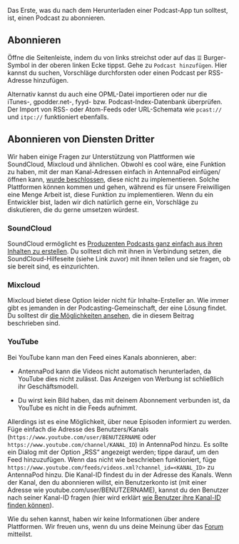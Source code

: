 Das Erste, was du nach dem Herunterladen einer Podcast-App tun solltest, ist, einen Podcast zu abonnieren.

## Abonnieren

Öffne die Seitenleiste, indem du von links streichst oder auf das `☰` Burger-Symbol in der oberen linken Ecke tippst. Gehe zu `Podcast hinzufügen`. Hier kannst du suchen, Vorschläge durchforsten oder einen Podcast per RSS-Adresse hinzufügen.

Alternativ kannst du auch eine OPML-Datei importieren oder nur die iTunes-, gpodder.net-, fyyd- bzw. Podcast-Index-Datenbank überprüfen. Der Import von RSS- oder Atom-Feeds oder URL-Schemata wie `pcast://` und `itpc://` funktioniert ebenfalls.

## Abonnieren von Diensten Dritter

Wir haben einige Fragen zur Unterstützung von Plattformen wie SoundCloud, Mixcloud und ähnlichen. Obwohl es cool wäre, eine Funktion zu haben, mit der man Kanal-Adressen einfach in AntennaPod einfügen/öffnen kann, [wurde beschlossen](https://github.com/AntennaPod/AntennaPod/issues/1297), diese nicht zu implementieren. Solche Plattformen können kommen und gehen, während es für unsere Freiwilligen eine Menge Arbeit ist, diese Funktion zu implementieren. Wenn du ein Entwickler bist, laden wir dich natürlich gerne ein, Vorschläge zu diskutieren, die du gerne umsetzen würdest.

### SoundCloud

SoundCloud ermöglicht es [Produzenten Podcasts ganz einfach aus ihren Inhalten zu erstellen](https://help.soundcloud.com/hc/en-us/articles/115003451347-Adding-tracks-to-your-RSS-feed). Du solltest dich mit ihnen in Verbindung setzen, die SoundCloud-Hilfeseite (siehe Link zuvor) mit ihnen teilen und sie fragen, ob sie bereit sind, es einzurichten.

### Mixcloud

Mixcloud bietet diese Option leider nicht für Inhalte-Ersteller an. Wie immer gibt es jemanden in der Podcasting-Gemeinschaft, der eine Lösung findet. Du solltest dir [die Möglichkeiten ansehen](https://www.openparenthesis.org/2015/01/05/mixcloud-to-rss-with-enclosures), die in diesem Beitrag beschrieben sind.

### YouTube

Bei YouTube kann man den Feed eines Kanals abonnieren, aber:

- AntennaPod kann die Videos nicht automatisch herunterladen, da YouTube dies nicht zulässt. Das Anzeigen von Werbung ist schließlich ihr Geschäftsmodell.

- Du wirst kein Bild haben, das mit deinem Abonnement verbunden ist, da YouTube es nicht in die Feeds aufnimmt.

Allerdings ist es eine Möglichkeit, über neue Episoden informiert zu werden. Füge einfach die Adresse des Benutzers/Kanals (`https://www.youtube.com/user/BENUTZERNAME` oder `https://www.youtube.com/channel/KANAL_ID`) in AntennaPod hinzu. Es sollte ein Dialog mit der Option „RSS“ angezeigt werden; tippe darauf, um den Feed hinzuzufügen. Wenn das nicht wie beschrieben funktioniert, füge `https://www.youtube.com/feeds/videos.xml?channel_id=<KANAL_ID>` zu AntennaPod hinzu. Die Kanal-ID findest du in der Adresse des Kanals. Wenn der Kanal, den du abonnieren willst, ein Benutzerkonto ist (mit einer Adresse wie youtube.com/user/BENUTZERNAME), kannst du den Benutzer nach seiner Kanal-ID fragen (hier wird erklärt [wie Benutzer ihre Kanal-ID finden können](https://support.google.com/youtube/answer/3250431?hl=de)).

Wie du sehen kannst, haben wir keine Informationen über andere Plattformen. Wir freuen uns, wenn du uns deine Meinung über das [Forum](https://forum.antennapod.org/) mitteilst.
